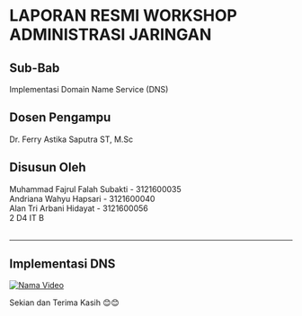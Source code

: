 # **LAPORAN RESMI WORKSHOP ADMINISTRASI JARINGAN** </br>

## **Sub-Bab**

Implementasi Domain Name Service (DNS)

## **Dosen Pengampu** </br>

Dr. Ferry Astika Saputra ST, M.Sc</br>

## **Disusun Oleh**</br>

Muhammad Fajrul Falah Subakti - 3121600035</br>
Andriana Wahyu Hapsari - 3121600040</br>
Alan Tri Arbani Hidayat - 3121600056</br>
2 D4 IT B</br></br>

---

## **Implementasi DNS**

[![Nama Video](https://img.youtube.com/vi/faCeg1J5zZo/0.jpg)](https://www.youtube.com/watch?v=faCeg1J5zZo)

Sekian dan Terima Kasih 😊😊